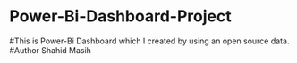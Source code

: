 # Power-Bi-Dashboard-Project
#This is Power-Bi Dashboard which I created by using an open source data.
<br>
#Author Shahid Masih
